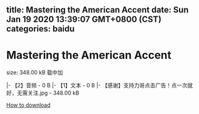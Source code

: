 
title: Mastering the American Accent
date: Sun Jan 19 2020 13:39:07 GMT+0800 (CST)    
categories: baidu
---

# Mastering the American Accent
size: 348.00 kB
 载中加
 
|- 【2】音频 - 0 B
|- 【1】文本 - 0 B
|- 【感谢】支持力哥点击广告！点一次就好，无需关注.jpg - 348.00 kB

[How to download](https://bpcam.bemobtrk.com/go/2ceec3aa-1ca2-46d6-b9ff-aaa5c184517c?jno=2089)